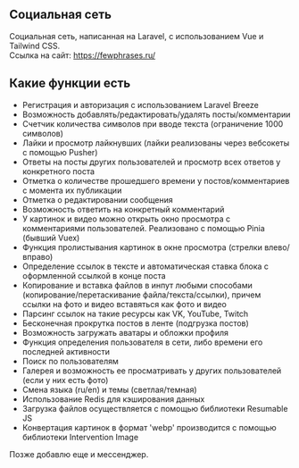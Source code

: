 ## Социальная сеть

Социальная сеть, написанная на Laravel, с использованием Vue и Tailwind CSS.  
Ссылка на сайт: https://fewphrases.ru/

## Какие функции есть
- Регистрация и авторизация с использованием Laravel Breeze
- Возможность добавлять/редактировать/удалять посты/комментарии
- Счетчик количества символов при вводе текста (ограничение 1000 символов)
- Лайки и просмотр лайкнувших (лайки реализованы через вебсокеты с помощью Pusher)
- Ответы на посты других пользователей и просмотр всех ответов у конкретного поста
- Отметка о количестве прошедшего времени у постов/комментариев с момента их публикации
- Отметка о редактировании сообщения
- Возможность ответить на конкретный комментарий
- У картинок и видео можно открыть окно просмотра с комментариями пользователей. Реализовано с помощью Pinia (бывший Vuex)
- Функция пролистывания картинок в окне просмотра (стрелки влево/вправо)
- Определение ссылок в тексте и автоматическая ставка блока с оформленной ссылкой в конце поста
- Копирование и вставка файлов в инпут любыми способами (копирование/перетаскивание файла/текста/ссылки), причем ссылки на фото и видео вставяться как фото и видео
- Парсинг ссылок на такие ресурсы как VK, YouTube, Twitch
- Бесконечная прокрутка постов в ленте (подгрузка постов)
- Возможность загружать аватары и обложки профиля
- Функция определения пользователя в сети, либо времени его последней активности
- Поиск по пользователям
- Галерея и возможность ее просматривать у других пользователей (если у них есть фото)
- Смена языка (ru/en) и темы (светлая/темная)
- Использование Redis для кэширования данных
- Загрузка файлов осуществляется с помощью библиотеки Resumable JS
- Конвертация картинок в формат 'webp' производится с помощью библиотеки Intervention Image

Позже добавлю еще и мессенджер.
